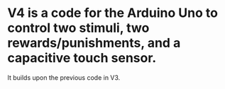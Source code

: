 # V4 is a code for the Arduino Uno to control two stimuli, two rewards/punishments, and a capacitive touch sensor.
It builds upon the previous code in V3.
